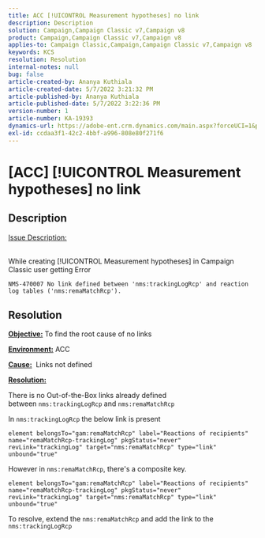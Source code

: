 ```yaml
---
title: ACC [!UICONTROL Measurement hypotheses] no link
description: Description
solution: Campaign,Campaign Classic v7,Campaign v8
product: Campaign,Campaign Classic v7,Campaign v8
applies-to: Campaign Classic,Campaign,Campaign Classic v7,Campaign v8
keywords: KCS
resolution: Resolution
internal-notes: null
bug: false
article-created-by: Ananya Kuthiala
article-created-date: 5/7/2022 3:21:32 PM
article-published-by: Ananya Kuthiala
article-published-date: 5/7/2022 3:22:36 PM
version-number: 1
article-number: KA-19393
dynamics-url: https://adobe-ent.crm.dynamics.com/main.aspx?forceUCI=1&pagetype=entityrecord&etn=knowledgearticle&id=8e906e59-19ce-ec11-a7b5-0022480a8e40
exl-id: ccdaa3f1-42c2-4bbf-a996-808e80f271f6
---
```

# [ACC] [!UICONTROL Measurement hypotheses] no link

## Description

<u>Issue Description:</u>

<br>While creating [!UICONTROL Measurement hypotheses] in Campaign Classic user getting Error

`NMS-470007 No link defined between 'nms:trackingLogRcp' and reaction log tables ('nms:remaMatchRcp').`

## Resolution


<b><u>Objective:</u></b> To find the root cause of no links

<b><u>Environment:</u></b> ACC

<b><u>Cause:</u></b>  Links not defined

<b><u>Resolution:</u></b>

There is no Out-of-the-Box links already defined between `nms:trackingLogRcp` and `nms:remaMatchRcp`

In `nms:trackingLogRcp` the below link is present

`element belongsTo="gam:remaMatchRcp" label="Reactions of recipients" name="remaMatchRcp-trackingLog" pkgStatus="never" revLink="trackingLog" target="nms:remaMatchRcp" type="link" unbound="true"`

However in `nms:remaMatchRcp`, there's a composite key.

`element belongsTo="gam:remaMatchRcp" label="Reactions of recipients" name="remaMatchRcp-trackingLog" pkgStatus="never" revLink="trackingLog" target="nms:remaMatchRcp" type="link" unbound="true"`

To resolve, extend the `nms:remaMatchRcp` and add the link to the `nms:trackingLogRcp`
